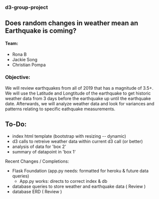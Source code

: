 ### d3-group-project
## Does random changes in weather mean an Earthquake is coming?

#### Team: 
* Rona B
* Jackie Song
* Christian Pompa

### Objective: 
We will review earthquakes from all of 2019 that has a magnitude of 3.5+. We will use the Latitude and Longtitude of the earthquake to 
get historic weather data from 3 days before the earthquake up until the earthquake date. Afterwards, we will analyze weather data and look for variances and patterns relating to specific eathquake measurements.


## To-Do:
* index html template (bootstrap with resizing -- dynamic)
* d3 calls to retreive weather data within current d3 call (or better)
* analysis of data for 'box 2'
* summary of datapoint in 'box 1'

Recent Changes / Completions: 
* Flask Foundation (app.py needs: formatted for heroku & future data queries)
	* App.py works: directs to correct index & db
* database queries to store weather and earthquake data ( Review )
* database ERD ( Review )